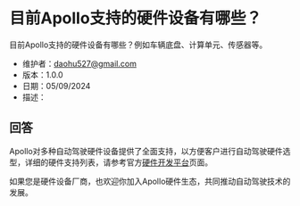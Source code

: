 # 目前Apollo支持的硬件设备有哪些？

目前Apollo支持的硬件设备有哪些？例如车辆底盘、计算单元、传感器等。

- 维护者：<daohu527@gmail.com>
- 版本：1.0.0
- 日期：05/09/2024
- 描述：

## 回答

Apollo对多种自动驾驶硬件设备提供了全面支持，以方便客户进行自动驾驶硬件选型，详细的硬件支持列表，请参考官方[硬件开发平台](https://apollo.baidu.com/community/hardware)页面。

如果您是硬件设备厂商，也欢迎你加入Apollo硬件生态，共同推动自动驾驶技术的发展。

